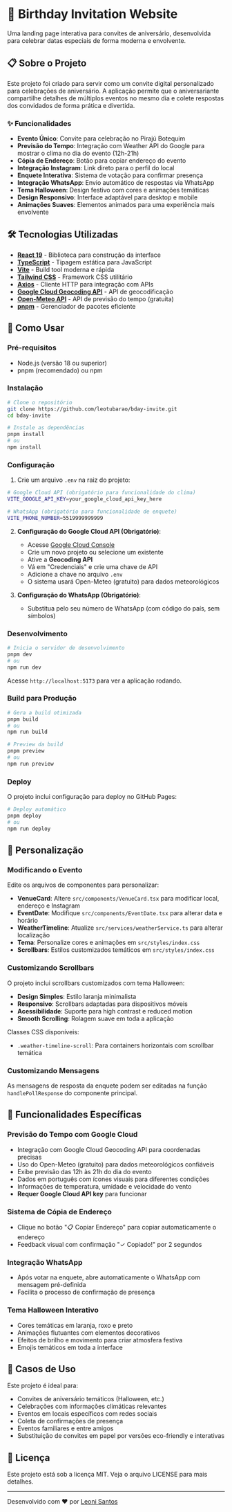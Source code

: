 # 🎉 Birthday Invitation Website

Uma landing page interativa para convites de aniversário, desenvolvida para celebrar datas especiais de forma moderna e envolvente.

## 📋 Sobre o Projeto

Este projeto foi criado para servir como um convite digital personalizado para celebrações de aniversário. A aplicação permite que o aniversariante compartilhe detalhes de múltiplos eventos no mesmo dia e colete respostas dos convidados de forma prática e divertida.

### ✨ Funcionalidades

- **Evento Único**: Convite para celebração no Pirajú Botequim
- **Previsão do Tempo**: Integração com Weather API do Google para mostrar o clima no dia do evento (12h-21h)
- **Cópia de Endereço**: Botão para copiar endereço do evento
- **Integração Instagram**: Link direto para o perfil do local
- **Enquete Interativa**: Sistema de votação para confirmar presença
- **Integração WhatsApp**: Envio automático de respostas via WhatsApp
- **Tema Halloween**: Design festivo com cores e animações temáticas
- **Design Responsivo**: Interface adaptável para desktop e mobile
- **Animações Suaves**: Elementos animados para uma experiência mais envolvente

## 🛠️ Tecnologias Utilizadas

- **[React 19](https://react.dev/)** - Biblioteca para construção da interface
- **[TypeScript](https://www.typescriptlang.org/)** - Tipagem estática para JavaScript
- **[Vite](https://vitejs.dev/)** - Build tool moderna e rápida
- **[Tailwind CSS](https://tailwindcss.com/)** - Framework CSS utilitário
- **[Axios](https://axios-http.com/)** - Cliente HTTP para integração com APIs
- **[Google Cloud Geocoding API](https://developers.google.com/maps/documentation/geocoding)** - API de geocodificação
- **[Open-Meteo API](https://open-meteo.com/)** - API de previsão do tempo (gratuita)
- **[pnpm](https://pnpm.io/)** - Gerenciador de pacotes eficiente

## 🚀 Como Usar

### Pré-requisitos

- Node.js (versão 18 ou superior)
- pnpm (recomendado) ou npm

### Instalação

```bash
# Clone o repositório
git clone https://github.com/leotubarao/bday-invite.git
cd bday-invite

# Instale as dependências
pnpm install
# ou
npm install
```

### Configuração

1. Crie um arquivo `.env` na raiz do projeto:

```bash
# Google Cloud API (obrigatório para funcionalidade do clima)
VITE_GOOGLE_API_KEY=your_google_cloud_api_key_here

# WhatsApp (obrigatório para funcionalidade de enquete)
VITE_PHONE_NUMBER=5519999999999
```

2. **Configuração do Google Cloud API (Obrigatório)**:
   - Acesse [Google Cloud Console](https://console.cloud.google.com/)
   - Crie um novo projeto ou selecione um existente
   - Ative a **Geocoding API**
   - Vá em "Credenciais" e crie uma chave de API
   - Adicione a chave no arquivo `.env`
   - O sistema usará Open-Meteo (gratuito) para dados meteorológicos

3. **Configuração do WhatsApp (Obrigatório)**:
   - Substitua pelo seu número de WhatsApp (com código do país, sem símbolos)

### Desenvolvimento

```bash
# Inicia o servidor de desenvolvimento
pnpm dev
# ou
npm run dev
```

Acesse `http://localhost:5173` para ver a aplicação rodando.

### Build para Produção

```bash
# Gera a build otimizada
pnpm build
# ou
npm run build

# Preview da build
pnpm preview
# ou
npm run preview
```

### Deploy

O projeto inclui configuração para deploy no GitHub Pages:

```bash
# Deploy automático
pnpm deploy
# ou
npm run deploy
```

## 🎨 Personalização

### Modificando o Evento

Edite os arquivos de componentes para personalizar:

- **VenueCard**: Altere `src/components/VenueCard.tsx` para modificar local, endereço e Instagram
- **EventDate**: Modifique `src/components/EventDate.tsx` para alterar data e horário
- **WeatherTimeline**: Atualize `src/services/weatherService.ts` para alterar localização
- **Tema**: Personalize cores e animações em `src/styles/index.css`
- **Scrollbars**: Estilos customizados temáticos em `src/styles/index.css`

### Customizando Scrollbars

O projeto inclui scrollbars customizados com tema Halloween:

- **Design Simples**: Estilo laranja minimalista
- **Responsivo**: Scrollbars adaptadas para dispositivos móveis
- **Acessibilidade**: Suporte para high contrast e reduced motion
- **Smooth Scrolling**: Rolagem suave em toda a aplicação

Classes CSS disponíveis:

- `.weather-timeline-scroll`: Para containers horizontais com scrollbar temática

### Customizando Mensagens

As mensagens de resposta da enquete podem ser editadas na função `handlePollResponse` do componente principal.

## 📱 Funcionalidades Específicas

### Previsão do Tempo com Google Cloud

- Integração com Google Cloud Geocoding API para coordenadas precisas
- Uso do Open-Meteo (gratuito) para dados meteorológicos confiáveis
- Exibe previsão das 12h às 21h do dia do evento
- Dados em português com ícones visuais para diferentes condições
- Informações de temperatura, umidade e velocidade do vento
- **Requer Google Cloud API key** para funcionar

### Sistema de Cópia de Endereço

- Clique no botão "📋 Copiar Endereço" para copiar automaticamente o endereço
- Feedback visual com confirmação "✓ Copiado!" por 2 segundos

### Integração WhatsApp

- Após votar na enquete, abre automaticamente o WhatsApp com mensagem pré-definida
- Facilita o processo de confirmação de presença

### Tema Halloween Interativo

- Cores temáticas em laranja, roxo e preto
- Animações flutuantes com elementos decorativos
- Efeitos de brilho e movimento para criar atmosfera festiva
- Emojis temáticos em toda a interface

## 🎯 Casos de Uso

Este projeto é ideal para:

- Convites de aniversário temáticos (Halloween, etc.)
- Celebrações com informações climáticas relevantes
- Eventos em locais específicos com redes sociais
- Coleta de confirmações de presença
- Eventos familiares e entre amigos
- Substituição de convites em papel por versões eco-friendly e interativas

## 📄 Licença

Este projeto está sob a licença MIT. Veja o arquivo LICENSE para mais detalhes.

---

Desenvolvido com ❤️ por [Leoni Santos](https://ltco.com.br)
